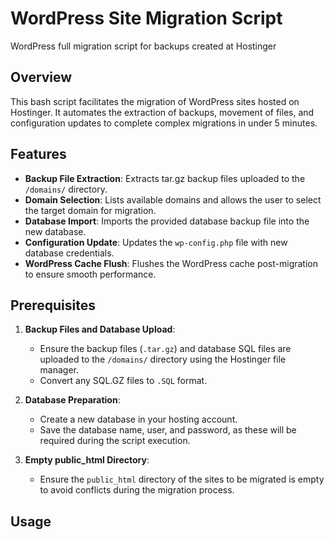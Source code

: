 # WordPress Site Migration Script
WordPress full migration script for backups created at Hostinger

## Overview

This bash script facilitates the migration of WordPress sites hosted on Hostinger. It automates the extraction of backups, movement of files, and configuration updates to complete complex migrations in under 5 minutes.

## Features

- **Backup File Extraction**: Extracts tar.gz backup files uploaded to the `/domains/` directory.
- **Domain Selection**: Lists available domains and allows the user to select the target domain for migration.
- **Database Import**: Imports the provided database backup file into the new database.
- **Configuration Update**: Updates the `wp-config.php` file with new database credentials.
- **WordPress Cache Flush**: Flushes the WordPress cache post-migration to ensure smooth performance.

## Prerequisites

1. **Backup Files and Database Upload**:
   - Ensure the backup files (`.tar.gz`) and database SQL files are uploaded to the `/domains/` directory using the Hostinger file manager.
   - Convert any SQL.GZ files to `.SQL` format.

2. **Database Preparation**:
   - Create a new database in your hosting account.
   - Save the database name, user, and password, as these will be required during the script execution.

3. **Empty public_html Directory**:
   - Ensure the `public_html` directory of the sites to be migrated is empty to avoid conflicts during the migration process.

## Usage
